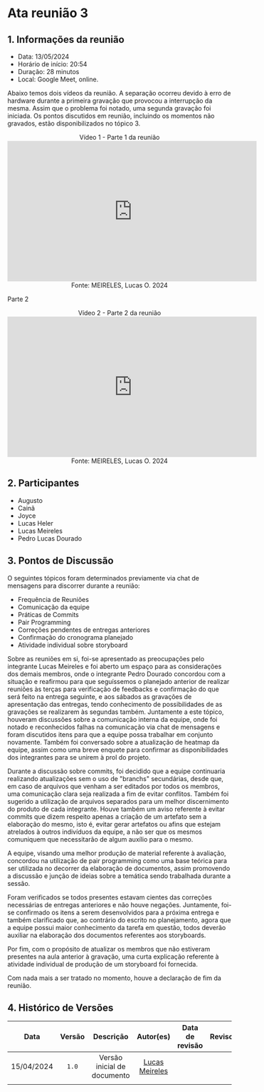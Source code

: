 # Ata reunião 3

## 1. Informações da reunião
 - Data: 13/05/2024
 - Horário de início: 20:54
 - Duração: 28 minutos
 - Local: Google Meet, online. 

 
Abaixo temos dois vídeos da reunião. A separação ocorreu devido à erro de hardware durante a primeira gravação que provocou a interrupção da mesma. Assim que o problema foi notado, uma segunda gravação foi iniciada. Os pontos discutidos em reunião, incluindo os momentos não gravados, estão disponibilizados no tópico 3.
<center>Vídeo 1 - Parte 1 da reunião</center>
<iframe width="560" height="315" src="https://www.youtube.com/embed/8nhkA2m-Um0?si=Gt1cWd3pgZWlabQW" title="YouTube video player" frameborder="0" allow="accelerometer; autoplay; clipboard-write; encrypted-media; gyroscope; picture-in-picture; web-share" referrerpolicy="strict-origin-when-cross-origin" allowfullscreen></iframe>
<center>Fonte: MEIRELES, Lucas O. 2024</center>

Parte 2

<center>Vídeo 2 - Parte 2 da reunião</center>
<iframe width="560" height="315" src="https://www.youtube.com/embed/8nhkA2m-Um0?si=Gt1cWd3pgZWlabQW" title="YouTube video player" frameborder="0" allow="accelerometer; autoplay; clipboard-write; encrypted-media; gyroscope; picture-in-picture; web-share" referrerpolicy="strict-origin-when-cross-origin" allowfullscreen></iframe>
<center>Fonte: MEIRELES, Lucas O. 2024</center>

## 2. Participantes
- Augusto
- Cainã
- Joyce
- Lucas Heler
- Lucas Meireles
- Pedro Lucas Dourado

## 3. Pontos de Discussão

O seguintes tópicos foram determinados previamente via chat de mensagens para discorrer durante a reunião:

+ Frequência de Reuniões
+ Comunicação da equipe
+ Práticas de Commits
+ Pair Programming
+ Correções pendentes de entregas anteriores
+ Confirmação do cronograma planejado
+ Atividade individual sobre storyboard


Sobre as reuniões em si, foi-se apresentado as preocupações pelo integrante Lucas Meireles e foi aberto um espaço para as considerações dos demais membros, onde o integrante Pedro Dourado concordou com a situação e reafirmou para que seguíssemos o planejado anterior de realizar reuniões às terças para verificação de feedbacks e confirmação do que será feito na entrega seguinte, e aos sábados as gravações de apresentação das entregas, tendo conhecimento de possibilidades de as gravações se realizarem às segundas também. 
Juntamente a este tópico, houveram discussões sobre a comunicação interna da equipe, onde foi notado e reconhecidos falhas na comunicação via chat de mensagens e foram discutidos itens para que a equipe possa trabalhar em conjunto novamente. Também foi conversado sobre a atualização de heatmap da equipe, assim como uma breve enquete para confirmar as disponibilidades dos integrantes para se unirem à prol do projeto.

Durante a discussão sobre commits, foi decidido que a equipe continuaria realizando atualizações sem o uso de "branchs" secundárias, desde que, em caso de arquivos que venham a ser editados por todos os membros, uma comunicação clara seja realizada a fim de evitar conflitos. Também foi sugerido a utilização de arquivos separados para um melhor discernimento do produto de cada integrante. Houve também um aviso referente à evitar commits que dizem respeito apenas a criação de um artefato sem a elaboração do mesmo, isto é, evitar gerar artefatos ou afins que estejam atrelados à outros indivíduos da equipe, a não ser que os mesmos comuniquem que necessitarão de algum auxílio para o mesmo.

A equipe, visando uma melhor produção de material referente à avaliação, concordou na utilização de pair programming como uma base teórica para ser utilizada no decorrer da elaboração de documentos, assim promovendo a discussão e junção de ideias sobre a temática sendo trabalhada durante a sessão. 

Foram verificados se todos presentes estavam cientes das correções necessárias de entregas anteriores e não houve negações. Juntamente, foi-se confirmado os itens a serem desenvolvidos para a próxima entrega e também clarificado que, ao contrário do escrito no planejamento, agora que a equipe possui maior conhecimento da tarefa em questão, todos deverão auxiliar na elaboração dos documentos referentes aos storyboards.

Por fim, com o propósito de atualizar os membros que não estiveram presentes na aula anterior à gravação, uma curta explicação referente à atividade individual de produção de um storyboard foi fornecida. 

Com nada mais a ser tratado no momento, houve a declaração de fim da reunião.


## 4. Histórico de Versões
|    Data    | Versão |          Descrição          |                      Autor(es)                      | Data de revisão | Revisor(es) |
| :--------: | :----: | :-------------------------: | :-------------------------------------------------: | :-------------: | :---------: |
| 15/04/2024 | `1.0`  | Versão inicial de documento | [Lucas Meireles](https://github.com/Katuner)        |                 |             |
|            |        |                             |                                                     |                 |             |

